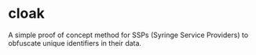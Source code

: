 # cloak
A simple proof of concept method for SSPs (Syringe Service Providers) to obfuscate unique identifiers in their data.
